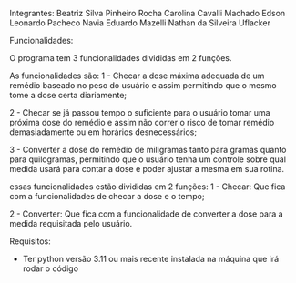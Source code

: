 Integrantes:
Beatriz Silva Pinheiro Rocha
Carolina Cavalli Machado
Edson Leonardo Pacheco Navia
Eduardo Mazelli
Nathan da Silveira Uflacker

Funcionalidades:


O programa tem 3 funcionalidades divididas em 2 funções.

As funcionalidades são:
1 - Checar a dose máxima adequada de um remédio baseado no peso do usuário e assim permitindo que o mesmo tome a dose certa diariamente;

2 - Checar se já passou tempo o suficiente para o usuário tomar uma próxima dose do remédio e assim não correr o risco de tomar remédio demasiadamente ou em horários desnecessários;

3 - Converter a dose do remédio de miligramas tanto para gramas quanto para quilogramas, permitindo que o usuário tenha um controle sobre qual medida usará para contar a dose e poder ajustar a mesma em sua rotina.

essas funcionalidades estão divididas em 2 funções:
1 - Checar: Que fica com a funcionalidades de checar a dose e o tempo;

2 - Converter: Que fica com a funcionalidade de converter a dose para a medida requisitada pelo usuário.

Requisitos:
- Ter python versão 3.11 ou mais recente instalada na máquina que irá rodar o código
